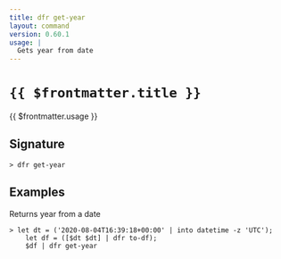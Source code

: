 ```yaml
---
title: dfr get-year
layout: command
version: 0.60.1
usage: |
  Gets year from date
---
```


# `{{ $frontmatter.title }}`

<div style='white-space: pre-wrap;'>{{ $frontmatter.usage }}</div>

## Signature

`> dfr get-year `

## Examples

Returns year from a date

```shell
> let dt = ('2020-08-04T16:39:18+00:00' | into datetime -z 'UTC');
    let df = ([$dt $dt] | dfr to-df);
    $df | dfr get-year
```
